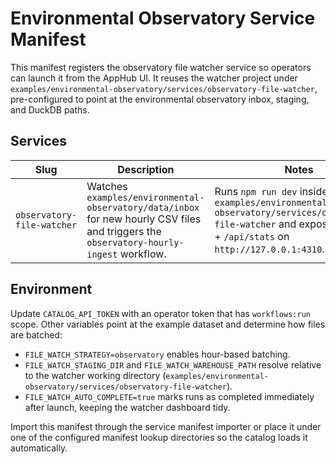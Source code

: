 # Environmental Observatory Service Manifest

This manifest registers the observatory file watcher service so operators can launch it from the AppHub UI. It reuses the watcher project under `examples/environmental-observatory/services/observatory-file-watcher`, pre-configured to point at the environmental observatory inbox, staging, and DuckDB paths.

## Services

| Slug | Description | Notes |
| --- | --- | --- |
| `observatory-file-watcher` | Watches `examples/environmental-observatory/data/inbox` for new hourly CSV files and triggers the `observatory-hourly-ingest` workflow. | Runs `npm run dev` inside `examples/environmental-observatory/services/observatory-file-watcher` and exposes `/healthz` + `/api/stats` on `http://127.0.0.1:4310`. |

## Environment

Update `CATALOG_API_TOKEN` with an operator token that has `workflows:run` scope. Other variables point at the example dataset and determine how files are batched:

- `FILE_WATCH_STRATEGY=observatory` enables hour-based batching.
- `FILE_WATCH_STAGING_DIR` and `FILE_WATCH_WAREHOUSE_PATH` resolve relative to the watcher working directory (`examples/environmental-observatory/services/observatory-file-watcher`).
- `FILE_WATCH_AUTO_COMPLETE=true` marks runs as completed immediately after launch, keeping the watcher dashboard tidy.

Import this manifest through the service manifest importer or place it under one of the configured manifest lookup directories so the catalog loads it automatically.
